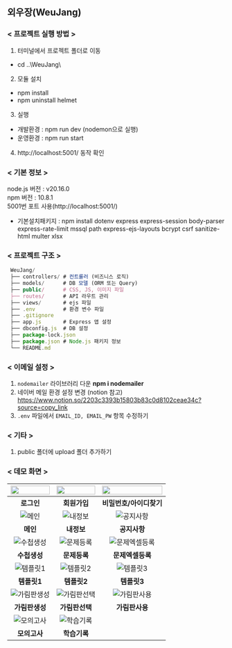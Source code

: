 ## 외우장(WeuJang)
### < 프로젝트 실행 방법 >
1. 터미널에서 프로젝트 폴더로 이동 
  - cd ..\WeuJang\
2. 모듈 설치 
  - npm install
  - npm uninstall helmet
3. 실행 
  * 개발환경 : npm run dev (nodemon으로 실행)
  * 운영환경 : npm run start 
4. http://localhost:5001/ 동작 확인 

### < 기본 정보 >
node.js 버전 : v20.16.0<br>
npm 버전 : 10.8.1<br>
5001번 포트 사용(http://localhost:5001/)<br>

* 기본설치패키지 : npm install dotenv express express-session body-parser express-rate-limit mssql path express-ejs-layouts bcrypt csrf sanitize-html multer xlsx

### < 프로젝트 구조 >
```js
 WeuJang/
 ├── controllers/ # 컨트롤러 (비즈니스 로직)
 ├── models/      # DB 모델 (ORM 또는 Query)
 ├── public/      # CSS, JS, 이미지 파일
 ├── routes/      # API 라우트 관리
 ├── views/       # ejs 파일
 ├── .env         # 환경 변수 파일
 ├── .gitignore
 ├── app.js       # Express 앱 설정
 ├── dbconfig.js  # DB 설정
 ├── package-lock.json
 ├── package.json # Node.js 패키지 정보
 └── README.md
```

### < 이메일 설정 >
1. `nodemailer` 라이브러리 다운 **npm i nodemailer**
2. 네이버 메일 환경 설정 변경 (notion 참고) https://www.notion.so/2203c3393b15803b83c0d8102ceae34c?source=copy_link
2. `.env` 파일에서 `EMAIL_ID, EMAIL_PW` 항목 수정하기

### < 기타 >
1. public 폴더에 upload 폴더 추가하기

### < 데모 화면 >
<img src = "https://github.com/user-attachments/assets/4ba6408d-82cb-4b97-9db2-7505669e1fbc" width="100%" height="40%"> | <img src = "https://github.com/user-attachments/assets/e6435836-3b18-42d2-bdda-6c7968d7cc8f" width="100%" height="40%"> | <img src = "https://github.com/user-attachments/assets/ef0a4e9e-9b67-47a4-987b-0c3a55e07fcf" width="100%" height="40%">
:---:|:---:|:---:|
**로그인** | **회원가입** | **비밀번호/아이디찾기**
![메인](https://github.com/user-attachments/assets/c565aca4-e785-405f-a569-7902f4cb6776) | ![내정보](https://github.com/user-attachments/assets/7bcd3957-df44-432b-b15b-b1ae6fab5ea7) | ![공지사항](https://github.com/user-attachments/assets/4e91270f-1b5a-4791-b3eb-1594e0f14e68) 
**메인** | **내정보** | **공지사항**
![수첩생성](https://github.com/user-attachments/assets/bf7d3f2b-b8da-4321-abd2-a41fd63b2325) | ![문제등록](https://github.com/user-attachments/assets/f6119457-c20d-4bde-acbf-9aad2ddcdc34) | ![문제엑셀등록](https://github.com/user-attachments/assets/8a4c35ce-d931-4a10-8216-bf2eb28c7f8d)
**수첩생성** | **문제등록** | **문제엑셀등록**
![템플릿1](https://github.com/user-attachments/assets/c3294dbe-cfd7-495a-9403-9b8166561f70) | ![템플릿2](https://github.com/user-attachments/assets/9af47ca6-f063-4e7d-80d2-5337293ade07) | ![템플릿3](https://github.com/user-attachments/assets/b1b1c69c-be7b-40ba-a992-7d9e32b0a05d)
**템플릿1** | **템플릿2** | **템플릿3**
![가림판생성](https://github.com/user-attachments/assets/f7974c91-c154-481d-98ea-23f0ef54f559) | ![가림판선택](https://github.com/user-attachments/assets/a0d486f5-9ff1-4f33-83ab-0ee6a1a61e62) | ![가림판사용](https://github.com/user-attachments/assets/2847a45c-bf6e-4ae0-b358-01b2b1b3c2da)
**가림판생성** | **가림판선택** | **가림판사용**
![모의고사](https://github.com/user-attachments/assets/3afc9b08-7ce0-45a5-ad05-d4ea70c9f640) | ![학습기록](https://github.com/user-attachments/assets/7272f485-5791-46da-8c62-0c16073843d6) | 
**모의고사** | **학습기록** | 

